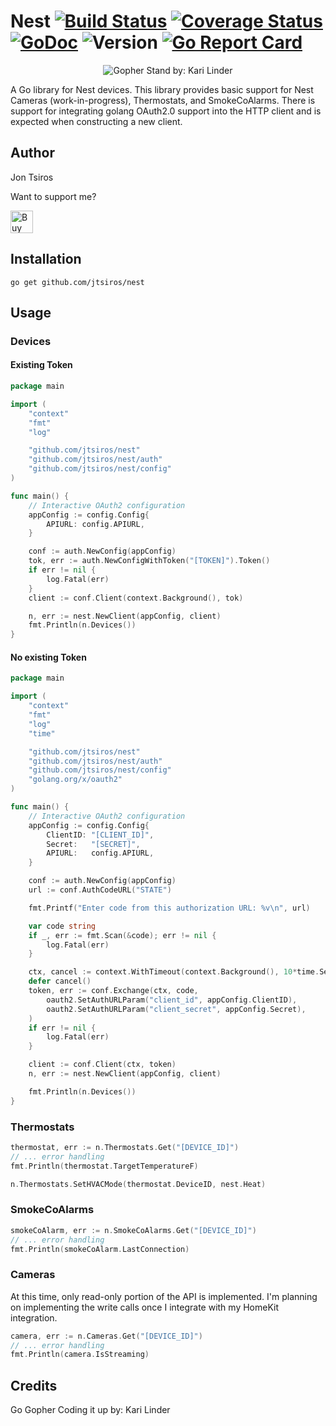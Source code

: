 Nest  [![Build Status](https://travis-ci.org/jtsiros/nest.svg?branch=master)](https://travis-ci.org/jtsiros/nest) [![Coverage Status](https://img.shields.io/coveralls/github/jtsiros/nest/master.svg)](https://coveralls.io/github/jtsiros/nest?branch=master) [![GoDoc](https://godoc.org/github.com/jtsiros/nest?status.svg)](https://godoc.org/github.com/jtsiros/nest) ![Version](https://img.shields.io/badge/version-0.9.1-green.svg) [![Go Report Card](https://goreportcard.com/badge/github.com/jtsiros/nest)](https://goreportcard.com/report/github.com/jtsiros/nest)
====

<p align="center">
  <img src="https://cdn.dribbble.com/users/1330537/screenshots/3878129/attachments/880649/hex_gopher_stand_.5.png" alt="Gopher Stand by: Kari Linder"/>
</p>

A Go library for Nest devices. This library provides basic support for Nest Cameras (work-in-progress), Thermostats, and SmokeCoAlarms. There is support for integrating golang OAuth2.0 support into the HTTP client and is expected when constructing a new client.

## Author
Jon Tsiros

Want to support me? 

<a href='https://ko-fi.com/X8X4SDNW' target='_blank'><img height='36' style='border:0px;height:36px;' src='https://az743702.vo.msecnd.net/cdn/kofi2.png?v=0' border='0' alt='Buy Me a Coffee at ko-fi.com' /></a>

## Installation
    go get github.com/jtsiros/nest

## Usage

### Devices

#### Existing Token
```go
package main

import (
	"context"
	"fmt"
	"log"

	"github.com/jtsiros/nest"
	"github.com/jtsiros/nest/auth"
	"github.com/jtsiros/nest/config"
)

func main() {
	// Interactive OAuth2 configuration
	appConfig := config.Config{
		APIURL: config.APIURL,
	}

	conf := auth.NewConfig(appConfig)
	tok, err := auth.NewConfigWithToken("[TOKEN]").Token()
	if err != nil {
		log.Fatal(err)
	}
	client := conf.Client(context.Background(), tok)

	n, err := nest.NewClient(appConfig, client)
	fmt.Println(n.Devices())
}

```

#### No existing Token
```go
package main

import (
	"context"
	"fmt"
	"log"
	"time"

	"github.com/jtsiros/nest"
	"github.com/jtsiros/nest/auth"
	"github.com/jtsiros/nest/config"
	"golang.org/x/oauth2"
)

func main() {
	// Interactive OAuth2 configuration
	appConfig := config.Config{
		ClientID: "[CLIENT_ID]",
		Secret:   "[SECRET]",
		APIURL:   config.APIURL,
	}

	conf := auth.NewConfig(appConfig)
	url := conf.AuthCodeURL("STATE")

	fmt.Printf("Enter code from this authorization URL: %v\n", url)

	var code string
	if _, err := fmt.Scan(&code); err != nil {
		log.Fatal(err)
	}

	ctx, cancel := context.WithTimeout(context.Background(), 10*time.Second)
	defer cancel()
	token, err := conf.Exchange(ctx, code,
		oauth2.SetAuthURLParam("client_id", appConfig.ClientID),
		oauth2.SetAuthURLParam("client_secret", appConfig.Secret),
	)
	if err != nil {
		log.Fatal(err)
	}

	client := conf.Client(ctx, token)
	n, err := nest.NewClient(appConfig, client)

	fmt.Println(n.Devices())
}
```

### Thermostats
```go
thermostat, err := n.Thermostats.Get("[DEVICE_ID]")
// ... error handling
fmt.Println(thermostat.TargetTemperatureF)

n.Thermostats.SetHVACMode(thermostat.DeviceID, nest.Heat)
```

### SmokeCoAlarms
```go
smokeCoAlarm, err := n.SmokeCoAlarms.Get("[DEVICE_ID]")
// ... error handling
fmt.Println(smokeCoAlarm.LastConnection)
```

### Cameras
At this time, only read-only portion of the API is implemented. I'm planning on implementing the write calls
once I integrate with my HomeKit integration.
```go
camera, err := n.Cameras.Get("[DEVICE_ID]")
// ... error handling
fmt.Println(camera.IsStreaming)
```

## Credits

Go Gopher Coding it up by: Kari Linder

